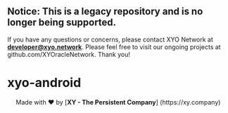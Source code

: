## Notice: This is a legacy repository and is no longer being supported.
If you have any questions or concerns, please contact XYO Network at **developer@xyo.network**. Please feel free to visit our ongoing projects at github.com/XYOracleNetwork. Thank you!
##

# xyo-android

<p align="center">Made with  ❤️  by [<b>XY - The Persistent Company</b>] (https://xy.company)</p>
